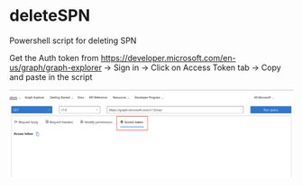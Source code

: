 # deleteSPN
Powershell script for deleting SPN


Get the Auth token from https://developer.microsoft.com/en-us/graph/graph-explorer -> Sign in -> Click on Access Token tab -> Copy and paste in the script

![alt](authCode.png)
